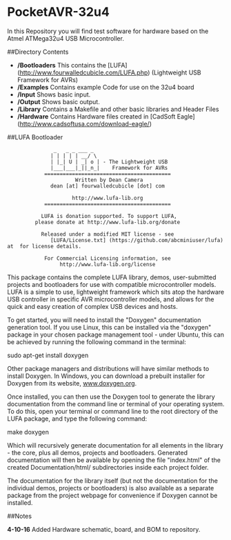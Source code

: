 # PocketAVR-32u4

In this Repository you will find test software for hardware based on the Atmel ATMega32u4 USB Microcontroller.

##Directory Contents

* __/Bootloaders__ This contains the [LUFA] (http://www.fourwalledcubicle.com/LUFA.php) (Lightweight USB Framework for AVRs)
* __/Examples__ Contains example Code for use on the 32u4 board
 *  __/Input__ Shows basic input.
 *  __/Output__ Shows basic output.
 *  __/Library__ Contains a Makefile and other basic libraries and Header Files
* __/Hardware__ Contains Hardware files created in [CadSoft Eagle] (http://www.cadsoftusa.com/download-eagle/) 

##LUFA Bootloader

                   _   _ _ ___ _
                  | | | | | __/ \
                  | |_| U | _| o | - The Lightweight USB
                  |___|___|_||_n_|    Framework for AVRs
                =========================================
                          Written by Dean Camera
                  dean [at] fourwalledcubicle [dot] com

                         http://www.lufa-lib.org
                =========================================

               LUFA is donation supported. To support LUFA,
             please donate at http://www.lufa-lib.org/donate

               Released under a modified MIT license - see
                  [LUFA/License.txt] (https://github.com/abcminiuser/lufa) at  for license details.

                For Commercial Licensing information, see
                     http://www.lufa-lib.org/license


This package contains the complete LUFA library, demos, user-submitted
projects and bootloaders for use with compatible microcontroller models.
LUFA is a simple to use, lightweight framework which sits atop the hardware
USB controller in specific AVR microcontroller models, and allows for the
quick and easy creation of complex USB devices and hosts.

To get started, you will need to install the "Doxygen" documentation
generation tool. If you use Linux, this can be installed via the "doxygen"
package in your chosen package management tool - under Ubuntu, this can be
achieved by running the following command in the terminal:

   sudo apt-get install doxygen

Other package managers and distributions will have similar methods to
install Doxygen. In Windows, you can download a prebuilt installer for
Doxygen from its website, www.doxygen.org.

Once installed, you can then use the Doxygen tool to generate the library
documentation from the command line or terminal of your operating system. To
do this, open your terminal or command line to the root directory of the
LUFA package, and type the following command:

   make doxygen

Which will recursively generate documentation for all elements in the
library - the core, plus all demos, projects and bootloaders. Generated
documentation will then be available by opening the file "index.html" of the
created Documentation/html/ subdirectories inside each project folder.

The documentation for the library itself (but not the documentation for the
individual demos, projects or bootloaders) is also available as a separate
package from the project webpage for convenience if Doxygen cannot be
installed.


##Notes

__4-10-16__ Added Hardware schematic, board, and BOM to repository.

